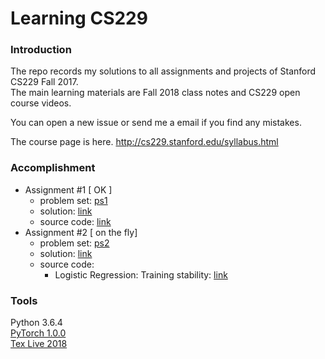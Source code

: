 # Learning CS229

### Introduction
The repo records my solutions to all assignments and projects of Stanford CS229 Fall 2017. <br>
The main learning materials are Fall 2018 class notes and CS229 open course videos.

You can open a new issue or send me a email if you find any mistakes.

The course page is here. http://cs229.stanford.edu/syllabus.html

### Accomplishment 
- Assignment #1 [ OK ]
  - problem set: [ps1](https://github.com/LFhase/CS229/blob/master/Assignments/Assignment1/ps1.pdf)
  - solution: [link](https://github.com/LFhase/CS229/blob/master/Assignments/Assignment1/assig1.pdf)
  - source code: [link](https://github.com/LFhase/CS229/blob/master/Assignments/Assignment1/assig1.py)
- Assignment #2 [ on the fly]
  - problem set: [ps2](https://github.com/LFhase/CS229/blob/master/Assignments/Assignment2/ps2.pdf)
  - solution: [link](https://github.com/LFhase/CS229/blob/master/Assignments/Assignment2/assignment2.pdf)
  - source code: 
    - Logistic Regression: Training stability: [link](https://github.com/LFhase/CS229/blob/master/Assignments/Assignment2/Q1/lr_debug.py)

### Tools
Python 3.6.4 <br>
[PyTorch 1.0.0](https://pytorch.org) <br>
[Tex Live 2018](http://www.tug.org/texlive/windows.html)
